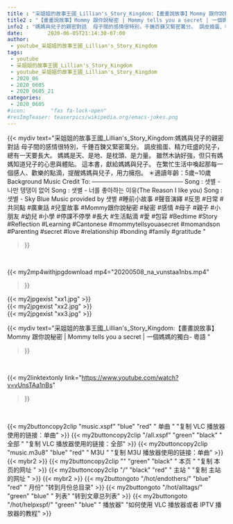 ```yaml
---
title : "采姐姐的故事王國_Lillian's_Story_Kingdom:【畫畫說故事】Mommy 跟你說秘密 | Mommy tells you a secret | 一個媽媽的獨白- 粵語 "
title2 : "【畫畫說故事】Mommy 跟你說秘密 | Mommy tells you a secret | 一個媽媽的獨白- 粵語 "
info2 : "媽媽與兒子的親密對話  母子間的感情很特別，千錘百鍊又緊密萬分。 調皮搗蛋、精力旺盛的兒子，總有一天要長大。 媽媽是天、是地、是枕頭、是力量。 雖然木訥好強，但只有媽媽知道兒子的心思與體貼。 這本書，獻給媽媽與兒子。  在繁忙生活中喚起那每一個感人、歡樂的點滴，提醒媽媽與兒子，用力擁抱。  ＊適讀年齡：5歲~10歲  Background Music Credit To: –––––––––––––––––––––––––––––– Song : 샛별 - 나만 댕댕이 없어 Song : 샛별 - 너를 좋아하는 이유(The Reason I like you) Song : 샛별 - Sky Blue Music provided by 샛별  #睡前小故事 #聲音演繹 #反思 #日常 #共同點 #廣東話 #兒童故事 #Mommy跟你說秘密 #秘密 #感情 #母子 #親子 #小朋友 #幼兒 #小學 #停課不停學 #長大 #生活點滴 #愛 #包容 #Bedtime #Story #Reflection #Learning #Cantonese #mommytellsyouasecret #momandson #Parenting #secret #love #relationship #bonding #family #gratitude "
date:        2020-06-05T21:14:30-07:00
author:
 - youtube_采姐姐的故事王國_Lillian's_Story_Kingdom
tags:
 - youtube
 - 采姐姐的故事王國_Lillian's_Story_Kingdom
 - youtube_采姐姐的故事王國_Lillian's_Story_Kingdom
 - 2020_06
 - 2020_0605
 - 2020_0605_21
categories:
 - 2020_0605
#icon:        "fas fa-lock-open"
#resImgTeaser: teaserpics/wikipedia.org/emacs-jokes.png
---
```


{{< mydiv text="采姐姐的故事王國_Lillian's_Story_Kingdom:媽媽與兒子的親密對話  母子間的感情很特別，千錘百鍊又緊密萬分。 調皮搗蛋、精力旺盛的兒子，總有一天要長大。 媽媽是天、是地、是枕頭、是力量。 雖然木訥好強，但只有媽媽知道兒子的心思與體貼。 這本書，獻給媽媽與兒子。  在繁忙生活中喚起那每一個感人、歡樂的點滴，提醒媽媽與兒子，用力擁抱。  ＊適讀年齡：5歲~10歲  Background Music Credit To: –––––––––––––––––––––––––––––– Song : 샛별 - 나만 댕댕이 없어 Song : 샛별 - 너를 좋아하는 이유(The Reason I like you) Song : 샛별 - Sky Blue Music provided by 샛별  #睡前小故事 #聲音演繹 #反思 #日常 #共同點 #廣東話 #兒童故事 #Mommy跟你說秘密 #秘密 #感情 #母子 #親子 #小朋友 #幼兒 #小學 #停課不停學 #長大 #生活點滴 #愛 #包容 #Bedtime #Story #Reflection #Learning #Cantonese #mommytellsyouasecret #momandson #Parenting #secret #love #relationship #bonding #family #gratitude "
>}}
<br>


{{< my2mp4withjpgdownload mp4="20200508_na_vunstaa1nbs.mp4"
>}}

{{< my2jpgexist "xx1.jpg" >}}<br>
{{< my2jpgexist "xx2.jpg" >}}<br>
{{< my2jpgexist "xx3.jpg" >}}<br>



{{< mydiv text="采姐姐的故事王國_Lillian's_Story_Kingdom:【畫畫說故事】Mommy 跟你說秘密 | Mommy tells you a secret | 一個媽媽的獨白- 粵語 "
>}}
<br>

{{< my2linktextonly link="https://www.youtube.com/watch?v=vUnsTAa1nBs"
>}}


<br>

{{< my2buttoncopy2clip "music.xspf"        "blue"   "red"    " 单曲 "  "复制 VLC 播放器使用的链接：单曲" >}} {{< my2buttoncopy2clip "/all.xspf"         "green"  "black"  " 全部 "  "复制 VLC 播放器使用的链接：全部" >}} {{< my2buttoncopy2clip "music.m3u8"        "blue"   "red"    " M3U  "    "复制 M3U 播放器使用的链接：单曲" >}} {{< mybr2 >}} {{< my2buttoncopy2clip ""                  "green"  "black"  " 本页 "    "复制 本页的网址 " >}} {{< my2buttoncopy2clip "/"                 "black"  "red"    " 主站 "    "复制 主站的网址 " >}} {{< mybr2 >}} {{< my2buttongoto      "/hot/endothers/"   "blue"   "red"    " 月份"   "转到月份总目录" >}} {{< my2buttongoto      "/hot/alltags/"     "green"  "blue"   " 列表"   "转到文章总列表" >}} {{< my2buttongoto      "/hot/helpxspf/"    "green"  "blue"   " 播放器" "如何使用 VLC 播放器或者 IPTV 播放器的教程" >}} 
